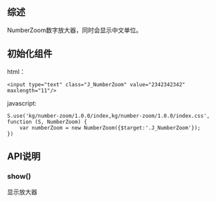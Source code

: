 ## 综述

NumberZoom数字放大器，同时会显示中文单位。

## 初始化组件

html：

    <input type="text" class="J_NumberZoom" value="2342342342" maxlength="11"/>

javascript:
        
    S.use('kg/number-zoom/1.0.0/index,kg/number-zoom/1.0.0/index.css', function (S, NumberZoom) {
        var numberZoom = new NumberZoom({$target:'.J_NumberZoom'});
    })

## API说明

### show()

显示放大器
